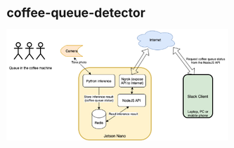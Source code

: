 # coffee-queue-detector

![coffee queue detector architecture](./docs/coffee-queue-detector-architecture.png)
